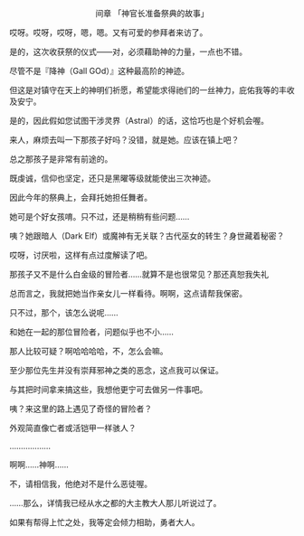 <p align="center">间章 「神官长准备祭典的故事」</p>

哎呀。哎呀，哎呀，嗯，嗯。又有可爱的参拜者来访了。

是的，这次收获祭的仪式——对，必须藉助神的力量，一点也不错。

尽管不是『降神（Gall GOd）』这种最高阶的神迹。

但这是对镇守在天上的神明们祈愿，希望能求得祂们的一丝神力，庇佑我等的丰收及安宁。

是的，因此假如您试图干涉灵界（Astral）的话，这恰巧也是个好机会喔。

来人，麻烦去叫一下那孩子好吗？没错，就是她。应该在镇上吧？

总之那孩子是非常有前途的。

既虔诚，信仰也坚定，还只是黑曜等级就能使出三次神迹。

因此今年的祭典上，会拜托她担任舞者。

她可是个好女孩唷。只不过，还是稍稍有些问题……

咦？她跟暗人（Dark Elf）或魔神有无关联？古代巫女的转生？身世藏着秘密？

哎呀，讨厌啦，这样有点过度解读了吧。

那孩子又不是什么白金级的冒险者……就算不是也很常见？那还真恕我失礼

总而言之，我就把她当作亲女儿一样看待。啊啊，这点请帮我保密。

只不过，那个，该怎么说呢……

和她在一起的那位冒险者，问题似乎也不小……

那人比较可疑？啊哈哈哈哈，不，怎么会嘛。

至少那位先生并没有崇拜邪神之类的恶念，这点我可以保证。

与其把时间拿来搞这些，我想他更宁可去做另一件事吧。

咦？来这里的路上遇见了奇怪的冒险者？

外观简直像亡者或活铠甲一样骇人？

………………

啊啊……神啊……

不，请相信我，他绝对不是什么恶徒喔。

……那么，详情我已经从水之都的大主教大人那儿听说过了。

如果有帮得上忙之处，我等定会倾力相助，勇者大人。

